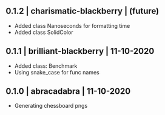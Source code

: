 


0.1.2 | charismatic-blackberry | (future)
-------------------------------------------
  * Added class Nanoseconds for formatting time
  * Added class SolidColor


0.1.1 | brilliant-blackberry | 11-10-2020
-----------------------------------------
  * Added class: Benchmark
  * Using snake_case for func names


0.1.0 | abracadabra | 11-10-2020
--------------------------------
  * Generating chessboard pngs



